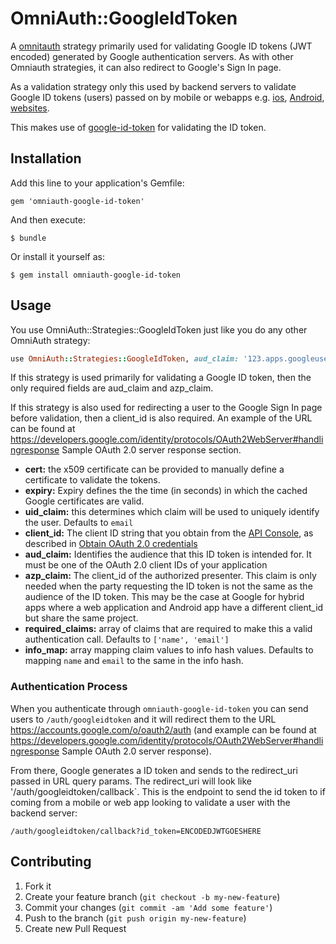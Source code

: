 # OmniAuth::GoogleIdToken

A [omnitauth](https://github.com/omniauth/omniauth) strategy primarily used for validating Google ID tokens
(JWT encoded) generated by Google authentication servers. As with other Omniauth strategies, it can also
redirect to Google's Sign In page.

As a validation strategy only this used by backend servers to validate Google ID tokens (users) passed
on by mobile or webapps e.g. [ios](https://developers.google.com/identity/sign-in/ios/backend-auth),
[Android](https://developers.google.com/identity/sign-in/android/backend-auth),
[websites](https://developers.google.com/identity/sign-in/web/backend-auth).

This makes use of [google-id-token](https://github.com/google/google-id-token) for validating the ID token.

## Installation

Add this line to your application's Gemfile:

    gem 'omniauth-google-id-token'

And then execute:

    $ bundle

Or install it yourself as:

    $ gem install omniauth-google-id-token

## Usage

You use OmniAuth::Strategies::GoogleIdToken just like you do any other OmniAuth strategy:

```ruby
use OmniAuth::Strategies::GoogleIdToken, aud_claim: '123.apps.googleusercontent.com', azp_claim: '123.apps.googleusercontent.com'
```

If this strategy is used primarily for validating a Google ID token, then the only required fields are
aud_claim and azp_claim.

If this strategy is also used for redirecting a user to the Google Sign In page before validation,
then a client_id is also required. An example of the URL can be found at
https://developers.google.com/identity/protocols/OAuth2WebServer#handlingresponse Sample OAuth 2.0 server
response section.

* **cert:** the x509 certificate can be provided to manually define a certificate to validate the tokens.
* **expiry:** Expiry defines the the time (in seconds) in which the cached Google certificates are valid.
* **uid_claim:** this determines which claim will be used to uniquely identify the user. Defaults
  to `email`
* **client_id:** The client ID string that you obtain from the [API Console](https://console.developers.google.com/),
  as described in [Obtain OAuth 2.0 credentials](https://developers.google.com/identity/protocols/OpenIDConnect#getcredentials)
* **aud_claim:** Identifies the audience that this ID token is intended for. It must be one of the OAuth 2.0 client
  IDs of your application
* **azp_claim:** The client_id of the authorized presenter. This claim is only needed when the party requesting the
  ID token is not the same as the audience of the ID token. This may be the case at Google for hybrid apps where a
  web application and Android app have a different client_id but share the same project.
* **required_claims:** array of claims that are required to make this a valid authentication call.
  Defaults to `['name', 'email']`
* **info_map:** array mapping claim values to info hash values. Defaults to mapping `name` and `email`
  to the same in the info hash.

### Authentication Process

When you authenticate through `omniauth-google-id-token` you can send users to `/auth/googleidtoken`
and it will redirect them to the URL https://accounts.google.com/o/oauth2/auth (and example can be
found at https://developers.google.com/identity/protocols/OAuth2WebServer#handlingresponse
Sample OAuth 2.0 server response).

From there, Google generates a ID token and sends to the redirect_uri passed in URL query params.
The redirect_uri will look like '/auth/googleidtoken/callback`. This is the endpoint to send the id token
to if coming from a mobile or web app looking to validate a user with the backend server:

    /auth/googleidtoken/callback?id_token=ENCODEDJWTGOESHERE

## Contributing

1. Fork it
2. Create your feature branch (`git checkout -b my-new-feature`)
3. Commit your changes (`git commit -am 'Add some feature'`)
4. Push to the branch (`git push origin my-new-feature`)
5. Create new Pull Request
